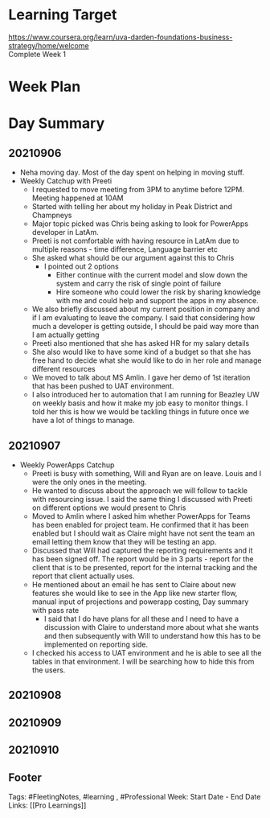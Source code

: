 # Learning Target  

https://www.coursera.org/learn/uva-darden-foundations-business-strategy/home/welcome  
Complete Week 1   
    

# Week Plan  

  

# Day Summary 
## 20210906
- Neha moving day. Most of the day spent on helping in moving stuff.
- Weekly Catchup with Preeti 
	- I requested to move meeting from 3PM to anytime before 12PM. Meeting happened at 10AM
	- Started with telling her about my holiday in Peak District and Champneys
	- Major topic picked was Chris being asking to look for PowerApps developer in LatAm.
	- Preeti is not comfortable with having resource in LatAm due to multiple reasons - time difference, Language barrier etc
	- She asked what should be our argument against this to Chris
		- I pointed out 2 options 
			- Either continue with the current model and slow down the system and carry the risk of single point of failure
			- Hire someone who could lower the risk by sharing knowledge with me and could help and support the apps in my absence.
	- We also briefly discussed about my current position in company and if I am evaluating to leave the company. I said that considering how much a developer is getting outside, I should be paid way more than I am actually getting
	- Preeti also mentioned that she has asked HR for my salary details
	- She also would like to have some kind of a budget so that she has free hand to decide what she would like to do in her role and manage different resources
	- We moved to talk about MS Amlin. I gave her demo of 1st iteration that has been pushed to UAT environment.
	- I also introduced her to automation that I am running for Beazley UW on weekly basis and how it make my job easy to monitor things. I told her this is how we would be tackling things in future once we have a lot of things to manage.


## 20210907
- Weekly PowerApps Catchup
	- Preeti is busy with something, Will and Ryan are on leave. Louis and I were the only ones in the meeting.
	- He wanted to discuss about the approach we will follow to tackle with resourcing issue. I said the same thing I discussed with Preeti on different options we would present to Chris
	- Moved to Amlin where I asked him whether PowerApps for Teams has been enabled for project team. He confirmed that it has been enabled but I should wait as Claire might have not sent the team an email letting them know that they will be testing an app.
	- Discussed that Will had captured the reporting requirements and it has been signed off. The report would be in 3 parts - report for the client that is to be presented, report for the internal tracking and the report that client actually uses.
	- He mentioned about an email he has sent to Claire about new features she would like to see in the App like new starter flow, manual input of projections and powerapp costing, Day summary with pass rate
		- I said that I do have plans for all these and I need to have a discussion with Claire to understand more about what she wants and then subsequently with Will to understand how this has to be implemented on reporting side.
	- I checked his access to UAT environment and he is able to see all the tables in that environment. I will be searching how to hide this from the users.


## 20210908

## 20210909

## 20210910



## Footer

Tags: #FleetingNotes, #learning , #Professional
Week: Start Date - End Date
Links: [[Pro Learnings]]

<!--
Comment - 
-->
<!--stackedit_data:
eyJoaXN0b3J5IjpbMTA5OTk3OTk5OSwyMDg2MTUwMDg5LC0xNz
Y3NzUyMjAzLC01MTE0MDY2NzYsLTU1MDk3MjE5NiwtMTA3MTM2
OTQ4MiwyOTg3MzEzMTUsNDgwMzc2OTc2XX0=
-->
